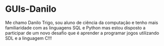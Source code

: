 # GUIs-Danilo

Me chamo Danilo Trigo, sou aluno de ciência da computação e tenho mais familiaridade com as linguagens SQL e Python mas estou disposto a participar de um novo desafio que é aprender a programar jogos utilizando SDL e a linguagem C!!!
